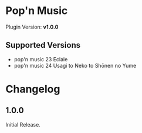 # Pop'n Music

Plugin Version: **v1.0.0**

Supported Versions
-------------------
- pop'n music 23 Eclale
- pop'n music 24 Usagi to Neko to Shōnen no Yume

Changelog
=========
1.0.0
-----
Initial Release.